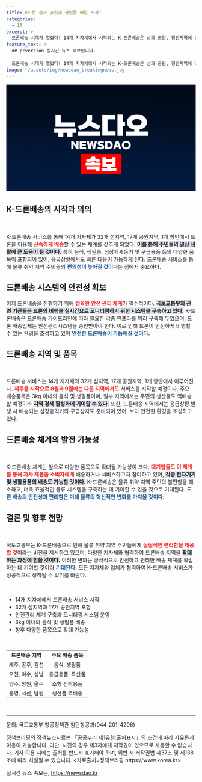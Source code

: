 ```yaml
---
title: K드론 섬과 공원에 생필품 배달 시작!
categories:
  - IT
excerpt: >
  드론배송 시대가 열렸다! 14개 지자체에서 시작되는 K-드론배송은 섬과 공원, 항만지역에 생필품은 물론 심장제세동기까지 신속하게 배달한다. 이제 더 많은 사람들이 드론을 통해 편리하고 안전한 하루를 경험할 수 있다!
feature_text: >
  ## pcversion 실시간 뉴스 속보입니다.

  드론배송 시대가 열렸다! 14개 지자체에서 시작되는 K-드론배송은 섬과 공원, 항만지역에 생필품은 물론 심장제세동기까지 신속하게 배달한다. 이제 더 많은 사람들이 드론을 통해 편리하고 안전한 하루를 경험할 수 있다!
image: '/assets/img/newsdao_breakingnews.jpg'
---
```


<p><img src="/assets/img/newsdao_breakingnews.jpg" alt="pcversion 속보" /></p>

<h2 data-ke-size="size26">K-드론배송의 시작과 의의</h2>

<p data-ke-size="size16">&nbsp;</p>

<p>K-드론배송 서비스를 통해 14개 지자체가 32개 섬지역, 17개 공원지역, 1개 항만에서 드론을 이용해 <b><span style="color: #ee2323;">신속하게 배송</span></b>할 수 있는 체계를 갖추게 되었다. <b><span style="background-color: #21538527;">이를 통해 주민들의 일상 생활에 큰 도움이 될 것이다.</span></b> 특히 음식, 생필품, 심장제세동기 및 구급용품 등의 다양한 품목이 포함되어 있어, 응급상황에서도 빠른 대응이 가능하게 된다. 드론배송 서비스를 통해 물류 취약 지역 주민들의 <b><span style="color: #1a5490;">편의성이 높아질 것이다</span></b>는 점에서 중요하다.</p>

<h2 data-ke-size="size26">드론배송 시스템의 안전성 확보</h2>

<p data-ke-size="size16">이제 드론배송을 진행하기 위해 <b><span style="color: #ee2323;">정확한 안전 관리 체계</span></b>가 필수적이다. <b><span style="background-color: #21538527;">국토교통부와 관련 기관들은 드론의 비행을 실시간으로 모니터링하기 위한 시스템을 구축하고 있다.</span></b> K-드론배송은 드론배송 가이드라인에 따라 필요한 각종 인프라를 미리 구축해 두었으며, 드론 배송업체는 안전관리시스템을 승인받아야 한다. 이로 인해 드론이 안전하게 비행할 수 있는 환경을 조성하고 있어 <b><span style="color: #1a5490;">안전한 드론배송이 가능해질 것이다.</span></b>

<h2 data-ke-size="size26">드론배송 지역 및 품목</h2>

<p data-ke-size="size16">&nbsp;</p>

<p>드론배송 서비스는 14개 지자체의 32개 섬지역, 17개 공원지역, 1개 항만에서 이루어진다. <b><span style="color: #ee2323;">제주를 시작으로 8월과 9월에는 다른 지역에서도</span></b> 서비스를 시작할 예정이다. 주요 배송품목은 3kg 이내의 음식 및 생필품이며, 일부 지역에서는 주민의 생산물도 역배송할 예정이라 <b><span style="background-color: #21538527;">지역 경제 활성화에 기여할 수 있다.</span></b> 또한, 드론배송 지역에서는 응급상황 발생 시 배송되는 심장충격기와 구급상자도 준비되어 있어, 보다 안전한 환경을 조성하고 있다.</p>

<h2 data-ke-size="size26">드론배송 체계의 발전 가능성</h2>

<p data-ke-size="size16">&nbsp;</p>

<p>K-드론배송 체계는 앞으로 다양한 품목으로 확대될 가능성이 크다. <b><span style="color: #ee2323;">대기업들도 이 체계를 통해 자사 제품을 소비자에게</span></b> 배송하거나 서비스하고자 참여하고 있어, <b><span style="background-color: #21538527;">각종 전자기기 및 생활용품의 배송도 가능할 것이다.</span></b> K-드론배송은 물류 취약 지역 주민의 불편함을 해소하고, 더욱 효율적인 물류 시스템을 구축하는 데 기여할 수 있을 것으로 기대된다. <b><span style="color: #1a5490;">드론 배송의 안전성과 편리함은 미래 물류의 혁신적인 변화를 가져올 것이다.</span></b></p>

<h2 data-ke-size="size26">결론 및 향후 전망</h2>

<p data-ke-size="size16">&nbsp;</p>

<p>국토교통부는 K-드론배송으로 인해 물류 취약 지역 주민들에게 <b><span style="color: #ee2323;">실질적인 편리함을 제공할 것</span></b>이라는 비전을 제시하고 있으며, 다양한 지자체와 협력하여 드론배송 지역을 <b><span style="background-color: #21538527;">확대하는 과정에 힘쓸 것이다.</span></b> 이러한 변화는 궁극적으로 안전하고 편리한 배송 체계를 확립하는 데 기여할 것이라 <b><span style="color: #1a5490;">기대된다.</span></b> 모든 지자체와 업체가 협력하여 K-드론배송 서비스가 성공적으로 정착될 수 있기를 바란다.</p>

<p data-ke-size="size16">&nbsp;</p>

<ul>
    <li>14개 지자체에서 드론배송 서비스 시작</li>
    <li>32개 섬지역과 17개 공원지역 포함</li>
    <li>안전관리 체계 구축과 모니터링 시스템 운영</li>
    <li>3kg 이내의 음식 및 생필품 배송</li>
    <li>향후 다양한 품목으로 확대 가능성</li>
</ul>

<p data-ke-size="size16">&nbsp;</p>

<table>
    <tr>
        <td style="text-align: center; height: 17px;"><b>드론배송 지역</b></td>
        <td style="text-align: center; height: 17px;"><b>주요 배송 품목</b></td>
    </tr>
    <tr>
        <td style="text-align: center; height: 17px;">제주, 공주, 김천</td>
        <td style="text-align: center; height: 17px;">음식, 생필품</td>
    </tr>
    <tr>
        <td style="text-align: center; height: 17px;">포천, 여수, 성남</td>
        <td style="text-align: center; height: 17px;">응급용품, 특산품</td>
    </tr>
    <tr>
        <td style="text-align: center; height: 17px;">양주, 창원, 울주</td>
        <td style="text-align: center; height: 17px;">소형 선박용품</td>
    </tr>
    <tr>
        <td style="text-align: center; height: 17px;">통영, 서산, 남원</td>
        <td style="text-align: center; height: 17px;">생산품 역배송</td>
    </tr>
</table>

<p data-ke-size="size16">&nbsp;</p>

<hr /> 

<p data-ke-size="size16">문의: 국토교통부 항공정책관 첨단항공과(044-201-4206)</p>

<p data-ke-size="size16">정책브리핑의 정책뉴스자료는 「공공누리 제1유형:출처표시」의 조건에 따라 자유롭게 이용이 가능합니다. 다만, 사진의 경우 제3자에게 저작권이 있으므로 사용할 수 없습니다. 기사 이용 시에는 출처를 반드시 표기해야 하며, 위반 시 저작권법 제37조 및 제138조에 따라 처벌될 수 있습니다. <자료출처=정책브리핑 https://www.korea.kr></p>
실시간 뉴스 속보는, <a href="https://newsdao.kr" rel="dofollow">https://newsdao.kr</a>


